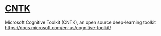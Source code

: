 # [CNTK](https://github.com/Microsoft/CNTK)

Microsoft Cognitive Toolkit (CNTK), an open source deep-learning toolkit <https://docs.microsoft.com/en-us/cognitive-toolkit/>
